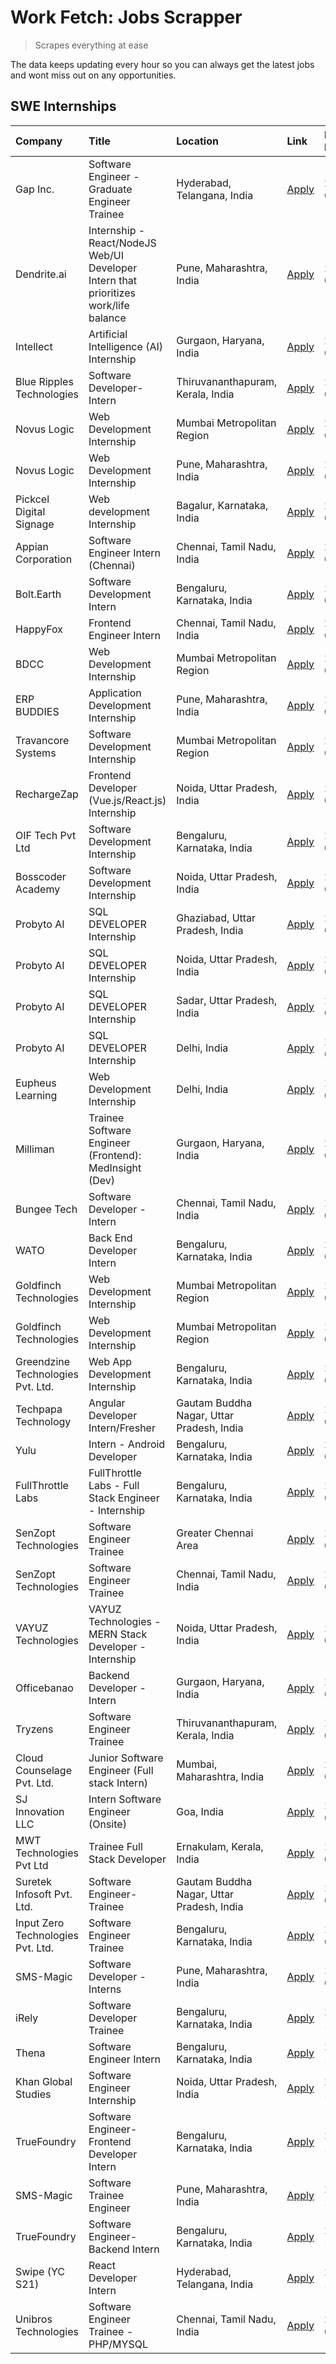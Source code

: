 # Work Fetch: Jobs Scrapper
> Scrapes everything at ease

The data keeps updating every hour so you can always get the latest jobs and wont miss out on any opportunities.

## SWE Internships
<!--START_SECTION:workfetch-->
| Company                           | Title                                                                                | Location                                  | Link                                                                                                                                                                                                                                                                                               | Date Posted   |
|:----------------------------------|:-------------------------------------------------------------------------------------|:------------------------------------------|:---------------------------------------------------------------------------------------------------------------------------------------------------------------------------------------------------------------------------------------------------------------------------------------------------|:--------------|
| Gap Inc.                          | Software Engineer - Graduate Engineer Trainee                                        | Hyderabad, Telangana, India               | [Apply](https://in.linkedin.com/jobs/view/software-engineer-graduate-engineer-trainee-at-gap-inc-3853818960?refId=4ROCjmF50UU8AHY5kVzdlQ%3D%3D&trackingId=UXvc6F4PAo%2F3zuJqnHCZog%3D%3D&position=12&pageNum=0&trk=public_jobs_jserp-result_search-card)                                           | 2024-03-12    |
| Dendrite.ai                       | Internship - React/NodeJS Web/UI Developer Intern that prioritizes work/life balance | Pune, Maharashtra, India                  | [Apply](https://in.linkedin.com/jobs/view/internship-react-nodejs-web-ui-developer-intern-that-prioritizes-work-life-balance-at-dendrite-ai-3853583200?refId=EknTFoPHljB%2BU0uz6J1XEw%3D%3D&trackingId=s83YPGmfy83MRVO4ujAkMg%3D%3D&position=8&pageNum=2&trk=public_jobs_jserp-result_search-card) | 2024-03-12    |
| Intellect                         | Artificial Intelligence (AI) Internship                                              | Gurgaon, Haryana, India                   | [Apply](https://in.linkedin.com/jobs/view/artificial-intelligence-ai-internship-at-intellect-3853356821?refId=EknTFoPHljB%2BU0uz6J1XEw%3D%3D&trackingId=KbiIL5JtaPvzH6dY0tN3dA%3D%3D&position=21&pageNum=2&trk=public_jobs_jserp-result_search-card)                                               | 2024-03-11    |
| Blue Ripples Technologies         | Software Developer- Intern                                                           | Thiruvananthapuram, Kerala, India         | [Apply](https://in.linkedin.com/jobs/view/software-developer-intern-at-blue-ripples-technologies-3850505983?refId=4ROCjmF50UU8AHY5kVzdlQ%3D%3D&trackingId=dOxm9OXj4QoQfo7lnM0Wfw%3D%3D&position=21&pageNum=0&trk=public_jobs_jserp-result_search-card)                                             | 2024-03-09    |
| Novus Logic                       | Web Development Internship                                                           | Mumbai Metropolitan Region                | [Apply](https://in.linkedin.com/jobs/view/web-development-internship-at-novus-logic-3850818621?refId=EknTFoPHljB%2BU0uz6J1XEw%3D%3D&trackingId=tlF8J6S6Ee1CEfvRiKZ3YQ%3D%3D&position=7&pageNum=2&trk=public_jobs_jserp-result_search-card)                                                         | 2024-03-08    |
| Novus Logic                       | Web Development Internship                                                           | Pune, Maharashtra, India                  | [Apply](https://in.linkedin.com/jobs/view/web-development-internship-at-novus-logic-3850815684?refId=EknTFoPHljB%2BU0uz6J1XEw%3D%3D&trackingId=bweILMFS3hGNvYHOd1pmGA%3D%3D&position=12&pageNum=2&trk=public_jobs_jserp-result_search-card)                                                        | 2024-03-08    |
| Pickcel Digital Signage           | Web development Internship                                                           | Bagalur, Karnataka, India                 | [Apply](https://in.linkedin.com/jobs/view/web-development-internship-at-pickcel-digital-signage-3849506118?refId=EknTFoPHljB%2BU0uz6J1XEw%3D%3D&trackingId=VOlay0ZuYWH4neNhKsCwGA%3D%3D&position=16&pageNum=2&trk=public_jobs_jserp-result_search-card)                                            | 2024-03-08    |
| Appian Corporation                | Software Engineer Intern (Chennai)                                                   | Chennai, Tamil Nadu, India                | [Apply](https://in.linkedin.com/jobs/view/software-engineer-intern-chennai-at-appian-corporation-3848335036?refId=4ROCjmF50UU8AHY5kVzdlQ%3D%3D&trackingId=l8ACuIvjr0Sv748FVx8glA%3D%3D&position=4&pageNum=0&trk=public_jobs_jserp-result_search-card)                                              | 2024-03-07    |
| Bolt.Earth                        | Software Development Intern                                                          | Bengaluru, Karnataka, India               | [Apply](https://in.linkedin.com/jobs/view/software-development-intern-at-bolt-earth-3849437038?refId=KLKM5dXD7dchMISIHWoYTg%3D%3D&trackingId=6BmZaMlX3tI3qsNVVbaZiQ%3D%3D&position=4&pageNum=1&trk=public_jobs_jserp-result_search-card)                                                           | 2024-03-07    |
| HappyFox                          | Frontend Engineer Intern                                                             | Chennai, Tamil Nadu, India                | [Apply](https://in.linkedin.com/jobs/view/frontend-engineer-intern-at-happyfox-3848357951?refId=KLKM5dXD7dchMISIHWoYTg%3D%3D&trackingId=ux6P7CH%2F%2BB3SjJPgHJl0og%3D%3D&position=16&pageNum=1&trk=public_jobs_jserp-result_search-card)                                                           | 2024-03-07    |
| BDCC                              | Web Development Internship                                                           | Mumbai Metropolitan Region                | [Apply](https://in.linkedin.com/jobs/view/web-development-internship-at-bdcc-3849712398?refId=EknTFoPHljB%2BU0uz6J1XEw%3D%3D&trackingId=fnvbLBfYpvfLXXIOg2X5oQ%3D%3D&position=9&pageNum=2&trk=public_jobs_jserp-result_search-card)                                                                | 2024-03-07    |
| ERP BUDDIES                       | Application Development Internship                                                   | Pune, Maharashtra, India                  | [Apply](https://in.linkedin.com/jobs/view/application-development-internship-at-erp-buddies-3848828144?refId=KLKM5dXD7dchMISIHWoYTg%3D%3D&trackingId=ztkZX1%2FUjmUf20WUE8QeWw%3D%3D&position=7&pageNum=1&trk=public_jobs_jserp-result_search-card)                                                 | 2024-03-06    |
| Travancore Systems                | Software Development Internship                                                      | Mumbai Metropolitan Region                | [Apply](https://in.linkedin.com/jobs/view/software-development-internship-at-travancore-systems-3847706952?refId=4ROCjmF50UU8AHY5kVzdlQ%3D%3D&trackingId=WjKlflXtFFWuyCsLFr90IA%3D%3D&position=11&pageNum=0&trk=public_jobs_jserp-result_search-card)                                              | 2024-03-05    |
| RechargeZap                       | Frontend Developer  (Vue.js/React.js) Internship                                     | Noida, Uttar Pradesh, India               | [Apply](https://in.linkedin.com/jobs/view/frontend-developer-vue-js-react-js-internship-at-rechargezap-3847708827?refId=KLKM5dXD7dchMISIHWoYTg%3D%3D&trackingId=qnjd%2BKjKlcytCWVG3ePnfg%3D%3D&position=8&pageNum=1&trk=public_jobs_jserp-result_search-card)                                      | 2024-03-05    |
| OIF Tech Pvt Ltd                  | Software Development Internship                                                      | Bengaluru, Karnataka, India               | [Apply](https://in.linkedin.com/jobs/view/software-development-internship-at-oif-tech-pvt-ltd-3846326596?refId=4ROCjmF50UU8AHY5kVzdlQ%3D%3D&trackingId=S3lv1%2FPfaGuFBoxL0GJeFg%3D%3D&position=5&pageNum=0&trk=public_jobs_jserp-result_search-card)                                               | 2024-03-04    |
| Bosscoder Academy                 | Software Development Internship                                                      | Noida, Uttar Pradesh, India               | [Apply](https://in.linkedin.com/jobs/view/software-development-internship-at-bosscoder-academy-3846323827?refId=4ROCjmF50UU8AHY5kVzdlQ%3D%3D&trackingId=Zt3YKq%2BVnP4DHgciS%2F82%2FA%3D%3D&position=16&pageNum=0&trk=public_jobs_jserp-result_search-card)                                         | 2024-03-04    |
| Probyto AI                        | SQL DEVELOPER Internship                                                             | Ghaziabad, Uttar Pradesh, India           | [Apply](https://in.linkedin.com/jobs/view/sql-developer-internship-at-probyto-ai-3846327640?refId=KLKM5dXD7dchMISIHWoYTg%3D%3D&trackingId=HHd9DPcG2Hfmy8XBPNjZKw%3D%3D&position=17&pageNum=1&trk=public_jobs_jserp-result_search-card)                                                             | 2024-03-04    |
| Probyto AI                        | SQL DEVELOPER Internship                                                             | Noida, Uttar Pradesh, India               | [Apply](https://in.linkedin.com/jobs/view/sql-developer-internship-at-probyto-ai-3846328520?refId=KLKM5dXD7dchMISIHWoYTg%3D%3D&trackingId=9c0lkGXb6vd8ZbJde0N30w%3D%3D&position=20&pageNum=1&trk=public_jobs_jserp-result_search-card)                                                             | 2024-03-04    |
| Probyto AI                        | SQL DEVELOPER Internship                                                             | Sadar, Uttar Pradesh, India               | [Apply](https://in.linkedin.com/jobs/view/sql-developer-internship-at-probyto-ai-3846329214?refId=KLKM5dXD7dchMISIHWoYTg%3D%3D&trackingId=a1X%2BSLajOwrUA%2BcUNwRiPA%3D%3D&position=24&pageNum=1&trk=public_jobs_jserp-result_search-card)                                                         | 2024-03-04    |
| Probyto AI                        | SQL DEVELOPER Internship                                                             | Delhi, India                              | [Apply](https://in.linkedin.com/jobs/view/sql-developer-internship-at-probyto-ai-3846324863?refId=EknTFoPHljB%2BU0uz6J1XEw%3D%3D&trackingId=8lDcFFCgYOGVizHAZgZrZw%3D%3D&position=6&pageNum=2&trk=public_jobs_jserp-result_search-card)                                                            | 2024-03-04    |
| Eupheus Learning                  | Web Development Internship                                                           | Delhi, India                              | [Apply](https://in.linkedin.com/jobs/view/web-development-internship-at-eupheus-learning-3845133031?refId=EknTFoPHljB%2BU0uz6J1XEw%3D%3D&trackingId=ixEGuFeNPKvIAVO88%2BjMzQ%3D%3D&position=19&pageNum=2&trk=public_jobs_jserp-result_search-card)                                                 | 2024-03-02    |
| Milliman                          | Trainee Software Engineer (Frontend): MedInsight (Dev)                               | Gurgaon, Haryana, India                   | [Apply](https://in.linkedin.com/jobs/view/trainee-software-engineer-frontend-medinsight-dev-at-milliman-3792874280?refId=4ROCjmF50UU8AHY5kVzdlQ%3D%3D&trackingId=WO0z4GYi1V28OvpUhX0tgw%3D%3D&position=7&pageNum=0&trk=public_jobs_jserp-result_search-card)                                       | 2024-03-01    |
| Bungee Tech                       | Software Developer - Intern                                                          | Chennai, Tamil Nadu, India                | [Apply](https://in.linkedin.com/jobs/view/software-developer-intern-at-bungee-tech-3842220746?refId=EknTFoPHljB%2BU0uz6J1XEw%3D%3D&trackingId=I72hn%2FBNOrKRLjXR21pQsQ%3D%3D&position=3&pageNum=2&trk=public_jobs_jserp-result_search-card)                                                        | 2024-02-28    |
| WATO                              | Back End Developer Intern                                                            | Bengaluru, Karnataka, India               | [Apply](https://in.linkedin.com/jobs/view/back-end-developer-intern-at-wato-3834852920?refId=EknTFoPHljB%2BU0uz6J1XEw%3D%3D&trackingId=KJQffBhCJzUWxmMOyoWw%2Bw%3D%3D&position=22&pageNum=2&trk=public_jobs_jserp-result_search-card)                                                              | 2024-02-26    |
| Goldfinch Technologies            | Web Development Internship                                                           | Mumbai Metropolitan Region                | [Apply](https://in.linkedin.com/jobs/view/web-development-internship-at-goldfinch-technologies-3837823879?refId=KLKM5dXD7dchMISIHWoYTg%3D%3D&trackingId=oV8CYmL4y0Mfz1Ct2V6Yqg%3D%3D&position=25&pageNum=1&trk=public_jobs_jserp-result_search-card)                                               | 2024-02-22    |
| Goldfinch Technologies            | Web Development Internship                                                           | Mumbai Metropolitan Region                | [Apply](https://in.linkedin.com/jobs/view/web-development-internship-at-goldfinch-technologies-3837823879?refId=EknTFoPHljB%2BU0uz6J1XEw%3D%3D&trackingId=xVP99URHCEQsNV9v8Lcmng%3D%3D&position=1&pageNum=2&trk=public_jobs_jserp-result_search-card)                                              | 2024-02-22    |
| Greendzine Technologies Pvt. Ltd. | Web App Development Internship                                                       | Bengaluru, Karnataka, India               | [Apply](https://in.linkedin.com/jobs/view/web-app-development-internship-at-greendzine-technologies-pvt-ltd-3837824456?refId=EknTFoPHljB%2BU0uz6J1XEw%3D%3D&trackingId=Dpa1jlPS0DL2x1kKS6MvWg%3D%3D&position=23&pageNum=2&trk=public_jobs_jserp-result_search-card)                                | 2024-02-22    |
| Techpapa Technology               | Angular Developer Intern/Fresher                                                     | Gautam Buddha Nagar, Uttar Pradesh, India | [Apply](https://in.linkedin.com/jobs/view/angular-developer-intern-fresher-at-techpapa-technology-3834305862?refId=EknTFoPHljB%2BU0uz6J1XEw%3D%3D&trackingId=6AvoPUz7VbxeHe5Jj4pilg%3D%3D&position=13&pageNum=2&trk=public_jobs_jserp-result_search-card)                                          | 2024-02-20    |
| Yulu                              | Intern - Android Developer                                                           | Bengaluru, Karnataka, India               | [Apply](https://in.linkedin.com/jobs/view/intern-android-developer-at-yulu-3834459982?refId=KLKM5dXD7dchMISIHWoYTg%3D%3D&trackingId=FUqgg559bvXxAsRpfMqXgQ%3D%3D&position=22&pageNum=1&trk=public_jobs_jserp-result_search-card)                                                                   | 2024-02-19    |
| FullThrottle Labs                 | FullThrottle Labs - Full Stack Engineer - Internship                                 | Bengaluru, Karnataka, India               | [Apply](https://in.linkedin.com/jobs/view/fullthrottle-labs-full-stack-engineer-internship-at-fullthrottle-labs-3829636016?refId=EknTFoPHljB%2BU0uz6J1XEw%3D%3D&trackingId=kpGJghtno02HgEjLmN75Nw%3D%3D&position=10&pageNum=2&trk=public_jobs_jserp-result_search-card)                            | 2024-02-17    |
| SenZopt Technologies              | Software Engineer Trainee                                                            | Greater Chennai Area                      | [Apply](https://in.linkedin.com/jobs/view/software-engineer-trainee-at-senzopt-technologies-3827688781?refId=KLKM5dXD7dchMISIHWoYTg%3D%3D&trackingId=TpZoE%2B5b2FCtZ9QktJzj0g%3D%3D&position=10&pageNum=1&trk=public_jobs_jserp-result_search-card)                                                | 2024-02-12    |
| SenZopt Technologies              | Software Engineer Trainee                                                            | Chennai, Tamil Nadu, India                | [Apply](https://in.linkedin.com/jobs/view/software-engineer-trainee-at-senzopt-technologies-3827686880?refId=KLKM5dXD7dchMISIHWoYTg%3D%3D&trackingId=HnPnKBc%2Bw6I%2BDHXjlDxIBg%3D%3D&position=21&pageNum=1&trk=public_jobs_jserp-result_search-card)                                              | 2024-02-12    |
| VAYUZ Technologies                | VAYUZ Technologies - MERN Stack Developer - Internship                               | Noida, Uttar Pradesh, India               | [Apply](https://in.linkedin.com/jobs/view/vayuz-technologies-mern-stack-developer-internship-at-vayuz-technologies-3822619356?refId=EknTFoPHljB%2BU0uz6J1XEw%3D%3D&trackingId=6PkxmnhAncEiTBDD8fd78w%3D%3D&position=20&pageNum=2&trk=public_jobs_jserp-result_search-card)                         | 2024-02-10    |
| Officebanao                       | Backend Developer - Intern                                                           | Gurgaon, Haryana, India                   | [Apply](https://in.linkedin.com/jobs/view/backend-developer-intern-at-officebanao-3814263731?refId=4ROCjmF50UU8AHY5kVzdlQ%3D%3D&trackingId=52tfgBgesOkbkEHLdmVrOg%3D%3D&position=25&pageNum=0&trk=public_jobs_jserp-result_search-card)                                                            | 2024-01-31    |
| Tryzens                           | Software Engineer Trainee                                                            | Thiruvananthapuram, Kerala, India         | [Apply](https://in.linkedin.com/jobs/view/software-engineer-trainee-at-tryzens-3809363491?refId=KLKM5dXD7dchMISIHWoYTg%3D%3D&trackingId=Zj6PmX1XQzpO8t4XCnbQZg%3D%3D&position=12&pageNum=1&trk=public_jobs_jserp-result_search-card)                                                               | 2024-01-18    |
| Cloud Counselage Pvt. Ltd.        | Junior Software Engineer (Full stack Intern)                                         | Mumbai, Maharashtra, India                | [Apply](https://in.linkedin.com/jobs/view/junior-software-engineer-full-stack-intern-at-cloud-counselage-pvt-ltd-3803132814?refId=KLKM5dXD7dchMISIHWoYTg%3D%3D&trackingId=S2YsfMphjcj2ju1FGZTIhg%3D%3D&position=1&pageNum=1&trk=public_jobs_jserp-result_search-card)                              | 2024-01-11    |
| SJ Innovation LLC                 | Intern Software Engineer (Onsite)                                                    | Goa, India                                | [Apply](https://in.linkedin.com/jobs/view/intern-software-engineer-onsite-at-sj-innovation-llc-3799959011?refId=KLKM5dXD7dchMISIHWoYTg%3D%3D&trackingId=iZPayxqkjJXckdHbqEXp1Q%3D%3D&position=15&pageNum=1&trk=public_jobs_jserp-result_search-card)                                               | 2024-01-11    |
| MWT Technologies Pvt Ltd          | Trainee Full Stack Developer                                                         | Ernakulam, Kerala, India                  | [Apply](https://in.linkedin.com/jobs/view/trainee-full-stack-developer-at-mwt-technologies-pvt-ltd-3800921715?refId=4ROCjmF50UU8AHY5kVzdlQ%3D%3D&trackingId=t0pR%2BNqCOdk1ioFP2AjVgA%3D%3D&position=8&pageNum=0&trk=public_jobs_jserp-result_search-card)                                          | 2024-01-09    |
| Suretek Infosoft Pvt. Ltd.        | Software Engineer-Trainee                                                            | Gautam Buddha Nagar, Uttar Pradesh, India | [Apply](https://in.linkedin.com/jobs/view/software-engineer-trainee-at-suretek-infosoft-pvt-ltd-3800934643?refId=4ROCjmF50UU8AHY5kVzdlQ%3D%3D&trackingId=AMECchucsVvvhbShTDBe6g%3D%3D&position=22&pageNum=0&trk=public_jobs_jserp-result_search-card)                                              | 2024-01-09    |
| Input Zero Technologies Pvt. Ltd. | Software Engineer Trainee                                                            | Bengaluru, Karnataka, India               | [Apply](https://in.linkedin.com/jobs/view/software-engineer-trainee-at-input-zero-technologies-pvt-ltd-3800927643?refId=KLKM5dXD7dchMISIHWoYTg%3D%3D&trackingId=jwxF3bxjBP%2Fq61lv6wglJw%3D%3D&position=5&pageNum=1&trk=public_jobs_jserp-result_search-card)                                      | 2024-01-09    |
| SMS-Magic                         | Software Developer -Interns                                                          | Pune, Maharashtra, India                  | [Apply](https://in.linkedin.com/jobs/view/software-developer-interns-at-sms-magic-3799485343?refId=KLKM5dXD7dchMISIHWoYTg%3D%3D&trackingId=Dgeu58ttYR%2B5bQgvhIS%2BiQ%3D%3D&position=9&pageNum=1&trk=public_jobs_jserp-result_search-card)                                                         | 2024-01-05    |
| iRely                             | Software Developer Trainee                                                           | Bengaluru, Karnataka, India               | [Apply](https://in.linkedin.com/jobs/view/software-developer-trainee-at-irely-3801577534?refId=4ROCjmF50UU8AHY5kVzdlQ%3D%3D&trackingId=uIzv7hJcWO5%2BSaUwzI7Xiw%3D%3D&position=15&pageNum=0&trk=public_jobs_jserp-result_search-card)                                                              | 2023-12-22    |
| Thena                             | Software Engineer Intern                                                             | Bengaluru, Karnataka, India               | [Apply](https://in.linkedin.com/jobs/view/software-engineer-intern-at-thena-3778731751?refId=4ROCjmF50UU8AHY5kVzdlQ%3D%3D&trackingId=9Qa1mu2vEb9z%2BxYo0m6vxw%3D%3D&position=18&pageNum=0&trk=public_jobs_jserp-result_search-card)                                                                | 2023-12-05    |
| Khan Global Studies               | Software Engineer Internship                                                         | Noida, Uttar Pradesh, India               | [Apply](https://in.linkedin.com/jobs/view/software-engineer-internship-at-khan-global-studies-3766942197?refId=EknTFoPHljB%2BU0uz6J1XEw%3D%3D&trackingId=jBb1dXob9fI8ybfXf%2Bnz4A%3D%3D&position=2&pageNum=2&trk=public_jobs_jserp-result_search-card)                                             | 2023-11-27    |
| TrueFoundry                       | Software Engineer- Frontend Developer Intern                                         | Bengaluru, Karnataka, India               | [Apply](https://in.linkedin.com/jobs/view/software-engineer-frontend-developer-intern-at-truefoundry-3790095058?refId=4ROCjmF50UU8AHY5kVzdlQ%3D%3D&trackingId=OmMZrb0uCcn6ZPb7kx1yzw%3D%3D&position=17&pageNum=0&trk=public_jobs_jserp-result_search-card)                                         | 2023-11-24    |
| SMS-Magic                         | Software Trainee Engineer                                                            | Pune, Maharashtra, India                  | [Apply](https://in.linkedin.com/jobs/view/software-trainee-engineer-at-sms-magic-3761409781?refId=KLKM5dXD7dchMISIHWoYTg%3D%3D&trackingId=3Zd5mElvssjSBV1eT1494A%3D%3D&position=3&pageNum=1&trk=public_jobs_jserp-result_search-card)                                                              | 2023-11-16    |
| TrueFoundry                       | Software Engineer-Backend Intern                                                     | Bengaluru, Karnataka, India               | [Apply](https://in.linkedin.com/jobs/view/software-engineer-backend-intern-at-truefoundry-3779508170?refId=KLKM5dXD7dchMISIHWoYTg%3D%3D&trackingId=R9DHQ36mpWRi3GN549Vpgw%3D%3D&position=6&pageNum=1&trk=public_jobs_jserp-result_search-card)                                                     | 2023-11-10    |
| Swipe (YC S21)                    | React Developer Intern                                                               | Hyderabad, Telangana, India               | [Apply](https://in.linkedin.com/jobs/view/react-developer-intern-at-swipe-yc-s21-3737600089?refId=4ROCjmF50UU8AHY5kVzdlQ%3D%3D&trackingId=LDXrjqEivvWXc5G%2BQUk5Yw%3D%3D&position=19&pageNum=0&trk=public_jobs_jserp-result_search-card)                                                           | 2023-10-13    |
| Unibros Technologies              | Software Engineer Trainee - PHP/MYSQL                                                | Chennai, Tamil Nadu, India                | [Apply](https://in.linkedin.com/jobs/view/software-engineer-trainee-php-mysql-at-unibros-technologies-3656599241?refId=KLKM5dXD7dchMISIHWoYTg%3D%3D&trackingId=s241tOa3tQagtSjkIAJlfw%3D%3D&position=11&pageNum=1&trk=public_jobs_jserp-result_search-card)                                        | 2023-06-12    |
<!--END_SECTION:workfetch-->
